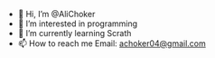 - 👋 Hi, I’m @AliChoker
- 👀 I’m interested in programming
- 🌱 I’m currently learning Scrath
- 📫 How to reach me Email: achoker04@gmail.com

<!---
AliChoker/AliChoker is a ✨ special ✨ repository because its `README.md` (this file) appears on your GitHub profile.
You can click the Preview link to take a look at your changes.
--->
